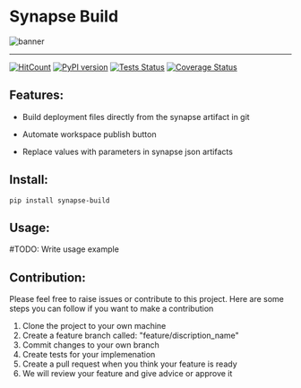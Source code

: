 # Synapse Build

![banner](https://BMeyn.github.io/synapse_build//docs/images/AD1DBBFE-7E67-4099-9E7E-DB013D45B93B.png)

*****

[![HitCount](https://hits.dwyl.com/BMeyn/synapse_build.svg?style=flat-square)](http://hits.dwyl.com/BMeyn/synapse_build)
[![PyPI version](https://badge.fury.io/py/synapse-build.svg)](https://badge.fury.io/py/synapse-build)
[![Tests Status](https://BMeyn.github.io/synapse_build/docs/badget/unittest-badget.svg?dummy=8484744)]()
[![Coverage Status](https://BMeyn.github.io/synapse_build/docs/badget/coverage-badget.svg?dummy=8484744)]()

## Features:

  - Build deployment files directly from the synapse artifact in git

  - Automate workspace publish button

  - Replace values with parameters in synapse json artifacts


## Install:

```
pip install synapse-build
```

## Usage:

#TODO: Write usage example

## Contribution:

Please feel free to raise issues or contribute to this project. Here are some steps you can follow if you want to make a contribution

1. Clone the project to your own machine
2. Create a feature branch called: "feature/discription_name"
3. Commit changes to your own branch
4. Create tests for your implemenation
5. Create a pull request when you think your feature is ready
6. We will review your feature and give advice or approve it
